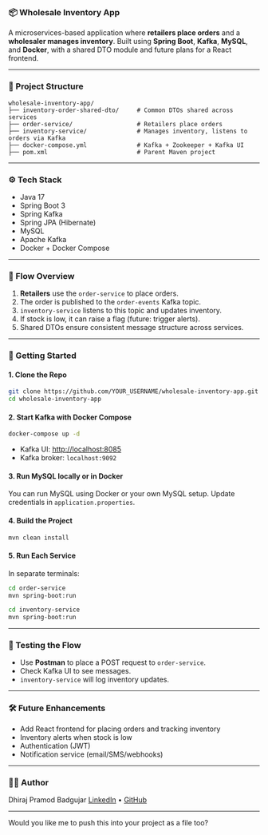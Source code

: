 ### 📦 Wholesale Inventory App

A microservices-based application where **retailers place orders** and a **wholesaler manages inventory**. Built using **Spring Boot**, **Kafka**, **MySQL**, and **Docker**, with a shared DTO module and future plans for a React frontend.

---

### 📁 Project Structure

```
wholesale-inventory-app/
├── inventory-order-shared-dto/     # Common DTOs shared across services
├── order-service/                  # Retailers place orders
├── inventory-service/              # Manages inventory, listens to orders via Kafka
├── docker-compose.yml              # Kafka + Zookeeper + Kafka UI
├── pom.xml                         # Parent Maven project
```

---

### ⚙️ Tech Stack

* Java 17
* Spring Boot 3
* Spring Kafka
* Spring JPA (Hibernate)
* MySQL
* Apache Kafka
* Docker + Docker Compose

---

### 🔁 Flow Overview

1. **Retailers** use the `order-service` to place orders.
2. The order is published to the `order-events` Kafka topic.
3. `inventory-service` listens to this topic and updates inventory.
4. If stock is low, it can raise a flag (future: trigger alerts).
5. Shared DTOs ensure consistent message structure across services.

---

### 🚀 Getting Started

#### 1. Clone the Repo

```bash
git clone https://github.com/YOUR_USERNAME/wholesale-inventory-app.git
cd wholesale-inventory-app
```

#### 2. Start Kafka with Docker Compose

```bash
docker-compose up -d
```

* Kafka UI: [http://localhost:8085](http://localhost:8085)
* Kafka broker: `localhost:9092`

#### 3. Run MySQL locally or in Docker

You can run MySQL using Docker or your own MySQL setup. Update credentials in `application.properties`.

#### 4. Build the Project

```bash
mvn clean install
```

#### 5. Run Each Service

In separate terminals:

```bash
cd order-service
mvn spring-boot:run

cd inventory-service
mvn spring-boot:run
```

---

### 🧪 Testing the Flow

* Use **Postman** to place a POST request to `order-service`.
* Check Kafka UI to see messages.
* `inventory-service` will log inventory updates.

---

### 🛠️ Future Enhancements

* Add React frontend for placing orders and tracking inventory
* Inventory alerts when stock is low
* Authentication (JWT)
* Notification service (email/SMS/webhooks)

---

### 👨‍💻 Author

Dhiraj Pramod Badgujar
[LinkedIn](https://www.linkedin.com/in/dhiraj-badgujar/) • [GitHub](https://github.com/YOUR_USERNAME)

---

Would you like me to push this into your project as a file too?
